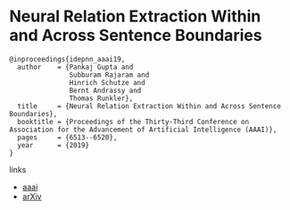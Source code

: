 # Neural Relation Extraction Within and Across Sentence Boundaries

```
@inproceedings{idepnn_aaai19,
  author    = {Pankaj Gupta and
               Subburam Rajaram and
               Hinrich Schutze and
               Bernt Andrassy and
               Thomas Runkler},
  title     = {Neural Relation Extraction Within and Across Sentence Boundaries},
  booktitle = {Proceedings of the Thirty-Third Conference on Association for the Advancement of Artificial Intelligence (AAAI)},
  pages     = {6513--6520},
  year      = {2019}
}
```

links
- [aaai](https://aaai.org/ojs/index.php/AAAI/article/view/4617)
- [arXiv](https://arxiv.org/abs/1810.05102)
